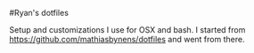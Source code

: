 #Ryan's dotfiles

Setup and customizations I use for OSX and bash. I started from https://github.com/mathiasbynens/dotfiles and went from there.